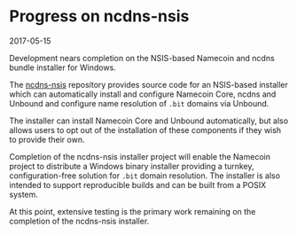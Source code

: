 Progress on ncdns-nsis
======================

2017-05-15

Development nears completion on the NSIS-based Namecoin and ncdns bundle
installer for Windows.

The [ncdns-nsis](https://github.com/hlandau/ncdns-nsis) repository provides
source code for an NSIS-based installer which can automatically install and
configure Namecoin Core, ncdns and Unbound and configure name resolution of
`.bit` domains via Unbound.

The installer can install Namecoin Core and Unbound automatically, but also
allows users to opt out of the installation of these components if they wish to
provide their own.

Completion of the ncdns-nsis installer project will enable the Namecoin project
to distribute a Windows binary installer providing a turnkey,
configuration-free solution for `.bit` domain resolution. The installer is also
intended to support reproducible builds and can be built from a POSIX system.

At this point, extensive testing is the primary work remaining on the completion
of the ncdns-nsis installer.
